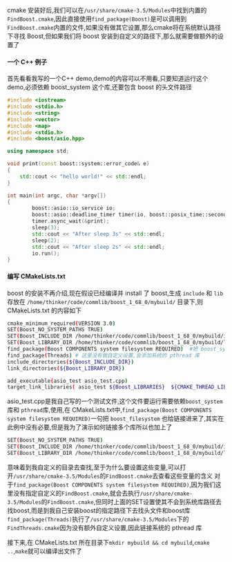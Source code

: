 cmake 安装好后,我们可以在`/usr/share/cmake-3.5/Modules`中找到内置的`FindBoost.cmake`,因此直接使用`find_package(Boost)`是可以调用到`FindBoost.cmake`内置的文件,如果没有做其它设置,那么cmake将在系统默认路径下寻找 Boost,但如果我们将 boost 安装到自定义的路径下,那么就需要做额外的设置了

#### 一个 C++ 例子
首先看看我写的一个C++ demo,demo的内容可以不用看,只要知道运行这个demo,必须依赖 boost_system 这个库,还要包含 boost 的头文件路径
```cpp
#include <iostream>
#include <stdio.h>
#include <string>
#include <vector>
#include <map>
#include <stdio.h>
#include <boost/asio.hpp>

using namespace std;

void print(const boost::system::error_code& e)
{
    std::cout << "hello world!" << std::endl;
}

int main(int argc, char *argv[])
{
        boost::asio::io_service io;
        boost::asio::deadline_timer timer(io, boost::posix_time::seconds(3));
        timer.async_wait(&print);
        sleep(3);
        std::cout << "After sleep 3s" << std::endl;
        sleep(2);
        std::cout << "After sleep 2s" << std::endl;
        io.run();
}
```

#### 编写 CMakeLists.txt
boost 的安装不再介绍,现在假设已经编译并 install 了 boost,生成 `include` 和 `lib` 存放在 `/home/thinker/code/commlib/boost_1_68_0/mybuild/` 目录下,则 CMakeLists.txt 的内容如下

```bash
cmake_minimum_required(VERSION 3.0)
SET(Boost_NO_SYSTEM_PATHS TRUE)
SET(Boost_INCLUDE_DIR /home/thinker/code/commlib/boost_1_68_0/mybuild/include) #自定义的include路径
SET(Boost_LIBRARY_DIR /home/thinker/code/commlib/boost_1_68_0/mybuild/lib)   #自定义的 lib 路径
find_package(Boost COMPONENTS system filesystem REQUIRED)  #把 boost_system 库和 boost_filesystem 库给链接进来
find_package(Threads) # 这里没有做自定义设置,会添加系统的 pthread 库 
include_directories(${Boost_INCLUDE_DIR})
link_directories(${Boost_LIBRARY_DIR})

add_executable(asio_test asio_test.cpp)
target_link_libraries( asio_test ${Boost_LIBRARIES}  ${CMAKE_THREAD_LIBS_INIT})
```
asio\_test.cpp是我自己写的一个测试文件,这个文件要运行需要依赖`boost_system` 库和 `pthread`库,使用,在 CMakeLists.txt中,`find_package(Boost COMPONENTS system filesystem REQUIRED)`一句把 `boost_filesystem` 也给链接进来了,其实在此例中没有必要,但是我为了演示如何链接多个库所以也加上了

```bash
SET(Boost_NO_SYSTEM_PATHS TRUE) 
SET(Boost_INCLUDE_DIR /home/thinker/code/commlib/boost_1_68_0/mybuild/include) #自定义的include路径
SET(Boost_LIBRARY_DIR /home/thinker/code/commlib/boost_1_68_0/mybuild/lib)   #自定义的 lib 路径
```
意味着到我自定义的目录去查找,至于为什么要设置这些变量,可以打开`/usr/share/cmake-3.5/Modules`的`FindBoost.cmake`去查看这些变量的含义
对于`find_package(Boost COMPONENTS system filesystem REQUIRED)`,因为我们这里没有指定自定义的`FindBoost.cmake`,就会去执行`/usr/share/cmake-3.5/Modules`的`FindBoost.cmake`,但同时上面的SET设置使其不会到系统库路径去找boost,而是到我自己安装boost的指定路径下去找头文件和boost库
`find_package(Threads)`执行了`/usr/share/cmake-3.5/Modules`下的`FindThreads.cmake`因为没有额外自定义设置,因此链接系统的 pthread 库

接下来,在 CMakeLists.txt 所在目录下`mkdir mybuild && cd mybuild`,`cmake ..`,`make`就可以编译出文件了
